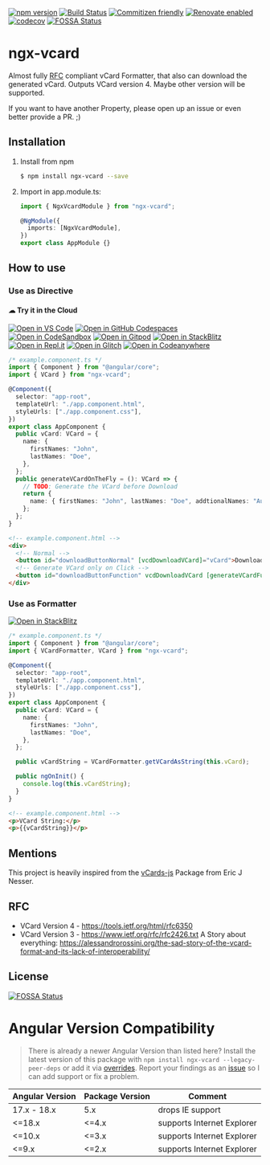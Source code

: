 [![npm version](https://badge.fury.io/js/ngx-vcard.svg)](https://badge.fury.io/js/ngx-vcard)
[![Build Status](https://dev.azure.com/DanielHabenicht/ngx-vcard/_apis/build/status/DanielHabenicht.ngx-vcard?branchName=master)](https://dev.azure.com/DanielHabenicht/ngx-vcard/_build/latest?definitionId=2&branchName=master)
[![Commitizen friendly](https://img.shields.io/badge/commitizen-friendly-brightgreen.svg)](http://commitizen.github.io/cz-cli/)
[![Renovate enabled](https://img.shields.io/badge/renovate-enabled-brightgreen.svg)](https://renovatebot.com/)
[![codecov](https://codecov.io/gh/DanielHabenicht/ngx-vcard/branch/master/graph/badge.svg)](https://codecov.io/gh/DanielHabenicht/ngx-vcard)
[![FOSSA Status](https://app.fossa.io/api/projects/git%2Bgithub.com%2FDanielHabenicht%2Fngx-vcard.svg?type=shield)](https://app.fossa.io/projects/git%2Bgithub.com%2FDanielHabenicht%2Fngx-vcard?ref=badge_shield)

# ngx-vcard

Almost fully [RFC](https://tools.ietf.org/html/rfc6350) compliant vCard
Formatter, that also can download the generated vCard. Outputs VCard version 4.
Maybe other version will be supported.

If you want to have another Property, please open up an issue or even better
provide a PR. ;)

## Installation

1.  Install from npm
    ```bash
    $ npm install ngx-vcard --save
    ```
2.  Import in app.module.ts:

    ```typescript
    import { NgxVcardModule } from "ngx-vcard";

    @NgModule({
      imports: [NgxVcardModule],
    })
    export class AppModule {}
    ```

## How to use

### Use as Directive

#### ☁ Try it in the Cloud
[![Open in VS Code](https://img.shields.io/badge/Open%20in-VS%20Code-blue?logo=visualstudiocode)](https://vscode.dev/github/DanielHabenicht/ngx-vcard)
[![Open in GitHub Codespaces](https://img.shields.io/badge/Open%20in-GitHub%20Codespaces-blue?logo=github)](https://codespaces.new/DanielHabenicht/ngx-vcard)
[![Open in CodeSandbox](https://codesandbox.io/static/img/play-codesandbox.svg)](https://codesandbox.io/s/github/DanielHabenicht/ngx-vcard)
[![Open in Gitpod](https://gitpod.io/button/open-in-gitpod.svg)](https://gitpod.io/#https://github.com/DanielHabenicht/ngx-vcard)
[![Open in StackBlitz](https://developer.stackblitz.com/img/open_in_stackblitz.svg)](https://stackblitz.com/github/DanielHabenicht/ngx-vcard?template=node&title=ngx-vcard%20Example)
[![Open in Repl.it](https://replit.com/badge/github/DanielHabenicht/ngx-vcard)](https://replit.com/github/DanielHabenicht/ngx-vcard)
[![Open in Glitch](https://img.shields.io/badge/Open%20in-Glitch-blue?logo=glitch)](https://glitch.com/edit/#!/import/github/DanielHabenicht/ngx-vcard)
[![Open in Codeanywhere](https://codeanywhere.com/img/open-in-codeanywhere-btn.svg)](https://app.codeanywhere.com/#https://github.com/DanielHabenicht/ngx-vcard)

```typescript
/* example.component.ts */
import { Component } from "@angular/core";
import { VCard } from "ngx-vcard";

@Component({
  selector: "app-root",
  templateUrl: "./app.component.html",
  styleUrls: ["./app.component.css"],
})
export class AppComponent {
  public vCard: VCard = {
    name: {
      firstNames: "John",
      lastNames: "Doe",
    },
  };
  public generateVCardOnTheFly = (): VCard => {
    // TODO: Generate the VCard before Download
    return {
      name: { firstNames: "John", lastNames: "Doe", addtionalNames: "Auto" },
    };
  };
}
```

```html
<!-- example.component.html -->
<div>
  <!-- Normal -->
  <button id="downloadButtonNormal" [vcdDownloadVCard]="vCard">Download VCard!</button>
  <!-- Generate VCard only on Click -->
  <button id="downloadButtonFunction" vcdDownloadVCard [generateVCardFunction]="generateVCardOnTheFly">Download generated VCard!</button>
</div>
```

### Use as Formatter

[![Open in StackBlitz](https://developer.stackblitz.com/img/open_in_stackblitz_small.svg)](https://stackblitz.com/github/DanielHabenicht/ngx-vcard?template=node&title=ngx-vcard%20Example)

```typescript
/* example.component.ts */
import { Component } from "@angular/core";
import { VCardFormatter, VCard } from "ngx-vcard";

@Component({
  selector: "app-root",
  templateUrl: "./app.component.html",
  styleUrls: ["./app.component.css"],
})
export class AppComponent {
  public vCard: VCard = {
    name: {
      firstNames: "John",
      lastNames: "Doe",
    },
  };

  public vCardString = VCardFormatter.getVCardAsString(this.vCard);

  public ngOnInit() {
    console.log(this.vCardString);
  }
}
```

```html
<!-- example.component.html -->
<p>VCard String:</p>
<p>{{vCardString}}</p>
```

## Mentions

This project is heavily inspired from the
[vCards-js](https://github.com/enesser/vCards-js) Package from Eric J Nesser.

## RFC

- VCard Version 4 - https://tools.ietf.org/html/rfc6350
- VCard Version 3 - https://www.ietf.org/rfc/rfc2426.txt A Story about
  everything:
  https://alessandrorossini.org/the-sad-story-of-the-vcard-format-and-its-lack-of-interoperability/

## License

[![FOSSA Status](https://app.fossa.io/api/projects/git%2Bgithub.com%2FDanielHabenicht%2Fngx-vcard.svg?type=large)](https://app.fossa.io/projects/git%2Bgithub.com%2FDanielHabenicht%2Fngx-vcard?ref=badge_large)

# Angular Version Compatibility

> There is already a newer Angular Version than listed here?
> Install the latest version of this package with `npm install ngx-vcard --legacy-peer-deps` or add it via [overrides](https://docs.npmjs.com/cli/v9/configuring-npm/package-json#overrides).
> Report your findings as an [issue](https://github.com/DanielHabenicht/ngx-vcard/issues/new/choose) so I can add support or fix a problem.

| Angular Version | Package Version | Comment                    |
| --------------- | --------------- | -------------------------- |
| 17.x - 18.x     | 5.x             | drops IE support           |
| <=18.x          | <=4.x           | supports Internet Explorer |
| <=10.x          | <=3.x           | supports Internet Explorer |
| <=9.x           | <=2.x           | supports Internet Explorer |
